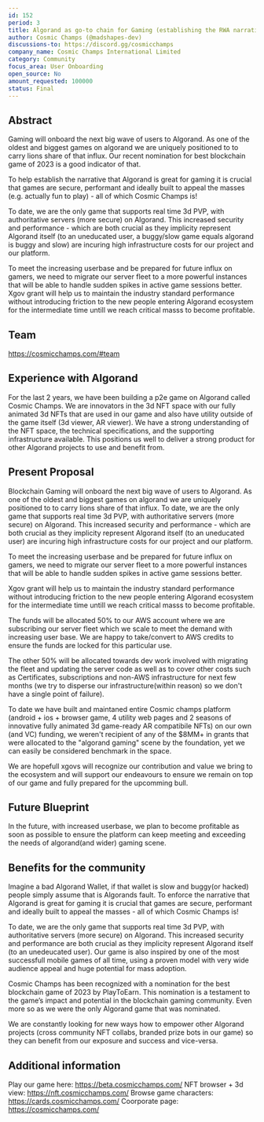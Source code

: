 ```yaml
---
id: 152
period: 3
title: Algorand as go-to chain for Gaming (establishing the RWA narrative)
author: Cosmic Champs (@madshapes-dev)
discussions-to: https://discord.gg/cosmicchamps
company_name: Cosmic Champs International Limited
category: Community
focus_area: User Onboarding
open_source: No
amount_requested: 100000
status: Final
---
```


## Abstract
Gaming will onboard the next big wave of users to Algorand. As one of the oldest and biggest games on algorand we are uniquely positioned to to carry lions share of that influx. Our recent nomination for best blockchain game of 2023 is a good indicator of that. 

To help establish the narrative that Algorand is great for gaming it is crucial that games are secure, performant and ideally built to appeal the masses (e.g. actually fun to play) - all of which Cosmic Champs is!

To date, we are the only game that supports real time 3d PVP, with authoritative servers (more secure) on Algorand. This increased security and performance - which are both crucial as they implicity represent Algorand itself (to an uneducated user, a buggy/slow game equals algorand is buggy and slow) are incuring high infrastructure costs for our project and our platform. 

To meet the increasing userbase and be prepared for future influx on gamers, we need to migrate our server fleet to a more powerful instances that will be able to handle sudden spikes in active game sessions better. Xgov grant will help us to maintain the industry standard performance without introducing friction to the new people entering Algorand ecosystem for the intermediate time untill we reach critical masss to become profitable.

## Team
<a href="https://cosmicchamps.com/#team" target="_blank">https://cosmicchamps.com/#team</a>

## Experience with Algorand
For the last 2 years, we have been building a p2e game on Algorand called Cosmic Champs. We are innovators in the 3d NFT space with our fully animated 3d NFTs that are used in our game and also have utility outside of the game itself (3d viewer, AR viewer).
We have a strong understanding of the NFT space, the technical specifications, and the supporting infrastructure available. This positions us well to deliver a strong product for other Algorand projects to use and benefit from.

## Present Proposal
Blockchain Gaming will onboard the next big wave of users to Algorand. As one of the oldest and biggest games on algorand we are uniquely positioned to to carry lions share of that influx. To date, we are the only game that supports real time 3d PVP, with authoritative servers (more secure) on Algorand. This increased security and performance - which are both crucial as they implicity represent Algorand itself (to an uneducated user) are incuring high infrastructure costs for our project and our platform. 

To meet the increasing userbase and be prepared for future influx on gamers, we need to migrate our server fleet to a more powerful instances that will be able to handle sudden spikes in active game sessions better.

Xgov grant will help us to maintain the industry standard performance without introducing friction to the new people entering Algorand ecosystem for the intermediate time untill we reach critical masss to become profitable.

The funds will be allocated 50% to our AWS account where we are subscribing our server fleet which we scale to meet the demand with increasing user base. We are happy to take/convert to AWS credits to ensure the funds are locked for this particular use.

The other 50% will be allocated towards dev work involved with migrating the fleet and updating the server code as well as to cover other costs such as Certificates, subscriptions and non-AWS infrastructure for next few months (we try to disperse our infrastructure(within reason) so we don't have a single point of failure).

To date we have built and maintaned entire Cosmic champs platform (android + ios + browser game, 4 utility web pages and 2 seasons of innovative fully animated 3d game-ready AR compatibile NFTs) on our own (and VC) funding, we weren't recipient of any of the $8MM+ in grants that were allocated to the "algorand gaming" scene by the foundation, yet we can easily be considered benchmark in the space.

We are hopefull xgovs will recognize our contribution and value we bring to the ecosystem and will support our endeavours to ensure we remain on top of our game and fully prepared for the upcomming bull.

## Future Blueprint
In the future, with increased userbase, we plan to become profitable as soon as possible to ensure the platform can keep meeting and exceeding the needs of algorand(and wider) gaming scene.

## Benefits for the community
Imagine a bad Algorand Wallet, if that wallet is slow and buggy(or hacked) people simply assume that is Algorands fault. To enforce the narrative that Algorand is great for gaming it is crucial that games are secure, performant and ideally built to appeal the masses - all of which Cosmic Champs is!

To date, we are the only game that supports real time 3d PVP, with authoritative servers (more secure) on Algorand. This increased security and performance are both crucial as they implicity represent Algorand itself (to an unedeucated user). Our game is also inspired by one of the most successfull mobile games of all time, using a proven model with very wide audience appeal and huge potential for mass adoption.

Cosmic Champs has been recognized with a nomination for the best blockchain game of 2023 by PlayToEarn. This nomination is a testament to the game’s impact and potential in the blockchain gaming community. Even more so as we were the only Algorand game that was nominated. 

We are constantly looking for new ways how to empower other Algorand projects (cross community NFT collabs, branded prize bots in our game) so they can benefit from our exposure and success and vice-versa.

## Additional information
Play our game here: <a href="https://beta.cosmicchamps.com/" target="_blank">https://beta.cosmicchamps.com/</a>
NFT browser + 3d view: <a href="https://nft.cosmicchamps.com/" target="_blank">https://nft.cosmicchamps.com/</a>
Browse game characters: <a href="https://cards.cosmicchamps.com/" target="_blank">https://cards.cosmicchamps.com/</a>
Coorporate page: <a href="https://cosmicchamps.com/" target="_blank">https://cosmicchamps.com/</a>

